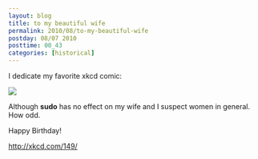 ```yaml
---
layout: blog
title: to my beautiful wife
permalink: 2010/08/to-my-beautiful-wife
postday: 08/07 2010
posttime: 00_43
categories: [historical]
---
```


<p>I dedicate my favorite xkcd comic:</p>
<p><img src="http://imgs.xkcd.com/comics/sandwich.png" border=0 /></p>
<p>Although <b>sudo</b> has no effect on my wife and I suspect women in general. How odd.</p>
<p>Happy Birthday!</p>
<p><a href="http://xkcd.com/149/" title="http://xkcd.com/149/">http://xkcd.com/149/</a></p>
